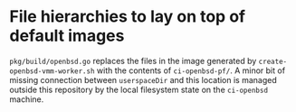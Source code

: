 # File hierarchies to lay on top of default images

`pkg/build/openbsd.go` replaces the files in the image generated by
`create-openbsd-vmm-worker.sh` with the contents of `ci-openbsd-pf/`.
A minor bit of missing connection between `userspaceDir` and this
location is managed outside this repository by the local filesystem
state on the `ci-openbsd` machine.
